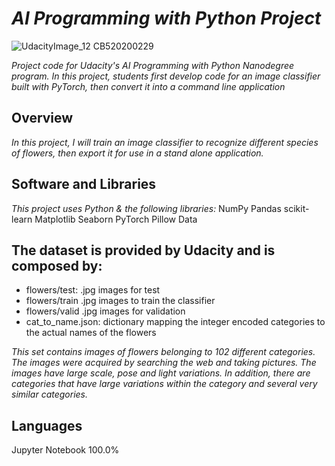    # *AI Programming with Python Project*



![UdacityImage_12 _CB520200229_](https://user-images.githubusercontent.com/33560386/103129495-6eaebb00-46b2-11eb-8e06-43d11a8b2c77.png)



 *Project code for Udacity's AI Programming with Python Nanodegree program. In this project, students first develop code for an image classifier built with PyTorch, then convert it into a command line application*



## Overview

*In this project, I will train an image classifier to recognize different species of flowers,* *then export it for use in a stand alone application.*







## Software and Libraries


 *This project uses Python & the following libraries:*
 NumPy
 Pandas
 scikit-learn
 Matplotlib
 Seaborn
 PyTorch
 Pillow
 Data


## The dataset is provided by Udacity and is composed by:
- flowers/test: .jpg images for test
- flowers/train .jpg images to train the classifier
- flowers/valid .jpg images for validation
- cat_to_name.json: dictionary mapping the integer encoded categories to the actual names of the flowers

 *This set contains images of flowers belonging to 102 different categories.* *The images were acquired by searching the web and taking pictures.* *The images have large scale, pose and light variations.* *In addition, there are categories that have large variations within the category and several very similar categories.*

## Languages
Jupyter Notebook
100.0%
